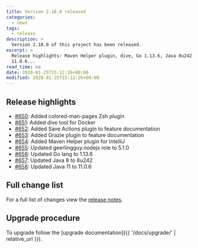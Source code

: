 ```yaml
---
title: Version 2.18.0 released
categories:
  - news
tags:
  - release
description: >
  Version 2.18.0 of this project has been released.
excerpt: >
  Release highlights: Maven Helper plugin, dive, Go 1.13.6, Java 8u242 &
  11.0.6...
read_time: no
date: 2020-01-25T15:12:26+00:00
modified: 2020-01-25T15:12:26+00:00
---
```


## Release highlights

* [#650](https://github.com/gantsign/development-environment/pull/650):
  Added colored-man-pages Zsh plugin
* [#651](https://github.com/gantsign/development-environment/pull/651):
  Added dive tool for Docker
* [#652](https://github.com/gantsign/development-environment/pull/652):
  Added Save Actions plugin to feature documentation
* [#653](https://github.com/gantsign/development-environment/pull/653):
  Added Grazie plugin to feature documentation
* [#654](https://github.com/gantsign/development-environment/pull/654):
  Added Maven Helper plugin for IntelliJ
* [#655](https://github.com/gantsign/development-environment/pull/655):
  Updated geerlingguy.nodejs role to 5.1.0
* [#656](https://github.com/gantsign/development-environment/pull/656):
  Updated Go lang to 1.13.6
* [#657](https://github.com/gantsign/development-environment/pull/657):
  Updated Java 8 to 8u242
* [#658](https://github.com/gantsign/development-environment/pull/658):
  Updated Java 11 to 11.0.6

## Full change list

For a full list of changes view the
[release notes](https://github.com/gantsign/development-environment/releases/tag/2.18.0).

## Upgrade procedure

To upgrade follow the
[upgrade documentation]({{ '/docs/upgrade/' | relative_url }}).

